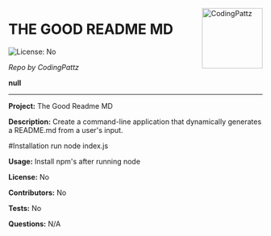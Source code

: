 
<a href="https://github.com/CodingPattz" style="float:right"><img src="https://avatars0.githubusercontent.com/u/58642717?v=4" alt="CodingPattz" title="CodingPattz" width="120" height="120"></a>

# THE GOOD README MD

![License: No](https://img.shields.io/badge/License-No-orange)

_Repo by CodingPattz_

__null__

---

__Project:__
The Good Readme MD

__Description:__
Create a command-line application that dynamically generates a README.md from a user's input.

#Installation
run node index.js

__Usage:__
Install npm's after running node

__License:__
No

__Contributors:__
No

__Tests:__
No

__Questions:__
N/A
